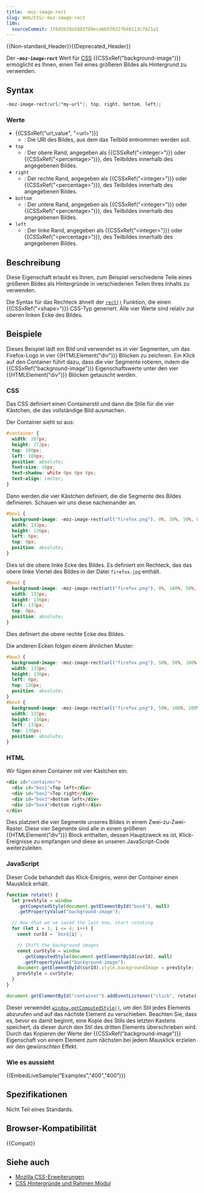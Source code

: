 ```yaml
---
title: -moz-image-rect
slug: Web/CSS/-moz-image-rect
l10n:
  sourceCommit: 1f6d5b39a5883789ece6b570227648113c7021a1
---
```


{{Non-standard_Header}}{{Deprecated_Header}}

Der **`-moz-image-rect`** Wert für [CSS](/de/docs/Web/CSS) {{CSSxRef("background-image")}} ermöglicht es Ihnen, einen Teil eines größeren Bildes als Hintergrund zu verwenden.

## Syntax

```css
-moz-image-rect(url("my-url"), top, right, bottom, left);
```

### Werte

- {{CSSxRef("url_value", "&lt;url&gt;")}}
  - : Die URI des Bildes, aus dem das Teilbild entnommen werden soll.
- `top`
  - : Der obere Rand, angegeben als {{CSSxRef("&lt;integer&gt;")}} oder {{CSSxRef("&lt;percentage&gt;")}}, des Teilbildes innerhalb des angegebenen Bildes.
- `right`
  - : Der rechte Rand, angegeben als {{CSSxRef("&lt;integer&gt;")}} oder {{CSSxRef("&lt;percentage&gt;")}}, des Teilbildes innerhalb des angegebenen Bildes.
- `bottom`
  - : Der untere Rand, angegeben als {{CSSxRef("&lt;integer&gt;")}} oder {{CSSxRef("&lt;percentage&gt;")}}, des Teilbildes innerhalb des angegebenen Bildes.
- `left`
  - : Der linke Rand, angegeben als {{CSSxRef("&lt;integer&gt;")}} oder {{CSSxRef("&lt;percentage&gt;")}}, des Teilbildes innerhalb des angegebenen Bildes.

## Beschreibung

Diese Eigenschaft erlaubt es Ihnen, zum Beispiel verschiedene Teile eines größeren Bildes als Hintergründe in verschiedenen Teilen Ihres Inhalts zu verwenden.

Die Syntax für das Rechteck ähnelt der [`rect()`](/de/docs/Web/CSS/shape#syntax) Funktion, die einen {{CSSxRef("&lt;shape&gt;")}} CSS-Typ generiert. Alle vier Werte sind relativ zur oberen linken Ecke des Bildes.

## Beispiele

Dieses Beispiel lädt ein Bild und verwendet es in vier Segmenten, um das Firefox-Logo in vier {{HTMLElement("div")}} Blöcken zu zeichnen. Ein Klick auf den Container führt dazu, dass die vier Segmente rotieren, indem die {{CSSxRef("background-image")}} Eigenschaftswerte unter den vier {{HTMLElement("div")}} Blöcken getauscht werden.

### CSS

Das CSS definiert einen Containerstil und dann die Stile für die vier Kästchen, die das vollständige Bild ausmachen.

Der Container sieht so aus:

```css
#container {
  width: 267px;
  height: 272px;
  top: 100px;
  left: 100px;
  position: absolute;
  font-size: 16px;
  text-shadow: white 0px 0px 6px;
  text-align: center;
}
```

Dann werden die vier Kästchen definiert, die die Segmente des Bildes definieren. Schauen wir uns diese nacheinander an.

```css
#box1 {
  background-image: -moz-image-rect(url("firefox.png"), 0%, 50%, 50%, 0%);
  width: 133px;
  height: 136px;
  left: 0px;
  top: 0px;
  position: absolute;
}
```

Dies ist die obere linke Ecke des Bildes. Es definiert ein Rechteck, das das obere linke Viertel des Bildes in der Datei `firefox.jpg` enthält.

```css
#box2 {
  background-image: -moz-image-rect(url("firefox.png"), 0%, 100%, 50%, 50%);
  width: 133px;
  height: 136px;
  left: 133px;
  top: 0px;
  position: absolute;
}
```

Dies definiert die obere rechte Ecke des Bildes.

Die anderen Ecken folgen einem ähnlichen Muster:

```css
#box3 {
  background-image: -moz-image-rect(url("firefox.png"), 50%, 50%, 100%, 0%);
  width: 133px;
  height: 136px;
  left: 0px;
  top: 136px;
  position: absolute;
}
#box4 {
  background-image: -moz-image-rect(url("firefox.png"), 50%, 100%, 100%, 50%);
  width: 133px;
  height: 136px;
  left: 133px;
  top: 136px;
  position: absolute;
}
```

### HTML

Wir fügen einen Container mit vier Kästchen ein:

```html
<div id="container">
  <div id="box1">Top left</div>
  <div id="box2">Top right</div>
  <div id="box3">Bottom left</div>
  <div id="box4">Bottom right</div>
</div>
```

Dies platziert die vier Segmente unseres Bildes in einem Zwei-zu-Zwei-Raster. Diese vier Segmente sind alle in einem größeren {{HTMLElement("div")}} Block enthalten, dessen Hauptzweck es ist, Klick-Ereignisse zu empfangen und diese an unseren JavaScript-Code weiterzuleiten.

### JavaScript

Dieser Code behandelt das Klick-Ereignis, wenn der Container einen Mausklick erhält.

```js
function rotate() {
  let prevStyle = window
    .getComputedStyle(document.getElementById("box4"), null)
    .getPropertyValue("background-image");

  // Now that we've saved the last one, start rotating
  for (let i = 1; i <= 4; i++) {
    const curId = `box${i}`;

    // Shift the background images
    const curStyle = window
      .getComputedStyle(document.getElementById(curId), null)
      .getPropertyValue("background-image");
    document.getElementById(curId).style.backgroundImage = prevStyle;
    prevStyle = curStyle;
  }
}

document.getElementById("container").addEventListener("click", rotate);
```

Dieser verwendet [`window.getComputedStyle()`](/de/docs/Web/API/Window/getComputedStyle), um den Stil jedes Elements abzurufen und auf das nächste Element zu verschieben. Beachten Sie, dass es, bevor es damit beginnt, eine Kopie des Stils des letzten Kastens speichert, da dieser durch den Stil des dritten Elements überschrieben wird. Durch das Kopieren der Werte der {{CSSxRef("background-image")}} Eigenschaft von einem Element zum nächsten bei jedem Mausklick erzielen wir den gewünschten Effekt.

### Wie es aussieht

{{EmbedLiveSample("Examples","400","400")}}

## Spezifikationen

Nicht Teil eines Standards.

## Browser-Kompatibilität

{{Compat}}

## Siehe auch

- [Mozilla CSS-Erweiterungen](/de/docs/Web/CSS/Reference/Mozilla_extensions)
- [CSS Hintergründe und Rahmen Modul](/de/docs/Web/CSS/CSS_backgrounds_and_borders)
